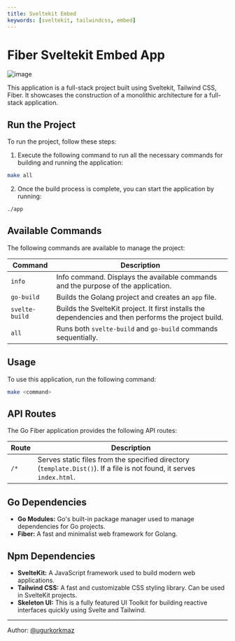 ```yaml
---
title: Sveltekit Embed
keywords: [sveltekit, tailwindcss, embed]
---
```


# Fiber Sveltekit Embed App
![image](https://github.com/gofiber/recipes/assets/40540244/2aa084b8-9bbc-46f3-9759-930857429f05)

This application is a full-stack project built using Sveltekit, Tailwind CSS, Fiber. It showcases the construction of a monolithic architecture for a full-stack application.

## Run the Project

To run the project, follow these steps:

1. Execute the following command to run all the necessary commands for building and running the application:

```bash
make all
```
2. Once the build process is complete, you can start the application by running:
```bash
./app
```


## Available Commands
The following commands are available to manage the project:


| Command | Description |
| --- | --- |
| `info` | Info command. Displays the available commands and the purpose of the application. |
| `go-build` | Builds the Golang project and creates an `app` file. |
| `svelte-build` | Builds the SvelteKit project. It first installs the dependencies and then performs the project build. |
| `all` | Runs both `svelte-build` and `go-build` commands sequentially. |

## Usage

To use this application, run the following command:

```bash
make <command>
```


API Routes
----------

The Go Fiber application provides the following API routes:

| Route | Description |
| --- | --- |
| `/*` | Serves static files from the specified directory (`template.Dist()`). If a file is not found, it serves `index.html`. |

Go Dependencies
---------------

-   **Go Modules:** Go's built-in package manager used to manage dependencies for Go projects.
-   **Fiber:** A fast and minimalist web framework for Golang.

Npm Dependencies
----------------

-   **SvelteKit:** A JavaScript framework used to build modern web applications.
-   **Tailwind CSS:** A fast and customizable CSS styling library. Can be used in SvelteKit projects.
-   **Skeleton UI:** This is a fully featured UI Toolkit for building reactive interfaces quickly using Svelte and Tailwind.

----------------

Author: [@ugurkorkmaz](https://github.com/ugurkorkmaz)

